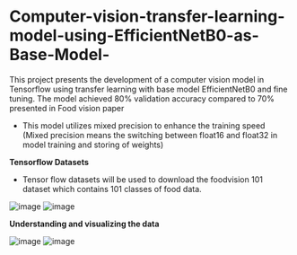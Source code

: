# Computer-vision-transfer-learning-model-using-EfficientNetB0-as-Base-Model-
This project presents the development of a computer vision model in Tensorflow using transfer learning with base model EfficientNetB0 and fine tuning. The model achieved 80% validation accuracy compared to 70% presented in Food vision paper

- This model utilizes mixed precision to enhance the training speed (Mixed precision means the switching between float16 and float32 in model training and storing of weights)

**Tensorflow Datasets**
- Tensor flow datasets will be used to download the foodvision 101 dataset which contains 101 classes of food data.

![image](https://user-images.githubusercontent.com/69100847/178313981-3e339f6a-6811-4907-be58-bc8992972a7d.png)
![image](https://user-images.githubusercontent.com/69100847/178314017-e4999b24-c9fe-492a-879f-eafaac2d939b.png)

**Understanding and visualizing the data**

![image](https://user-images.githubusercontent.com/69100847/178314960-e9a01e3e-a291-485e-abe3-f29cd37e55d0.png)
![image](https://user-images.githubusercontent.com/69100847/178315013-961849dd-6a07-40de-86a1-c8235cbec584.png)



